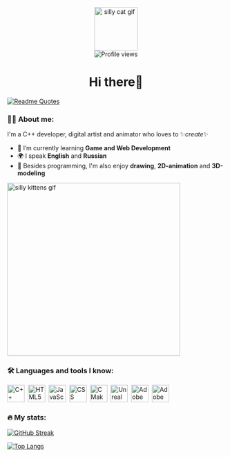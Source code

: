 <div id="header" align="center">
    <img alt="silly cat gif" src="https://media.giphy.com/media/v1.Y2lkPTc5MGI3NjExY3c3MDRqNGh2eGVyaTY1b2w0M2ZoN3pyYmdsbGYyd3IwcDRkODh3byZlcD12MV9pbnRlcm5hbF9naWZfYnlfaWQmY3Q9Zw/1HKaikaFqDt7i/giphy.gif" width="100"> <br>
    <img src="https://komarev.com/ghpvc/?username=KatzKisari&style=flat-square&color=blueviolet" alt="Profile views">
    <h1>Hi there👋</h1>
</div>

[![Readme Quotes](https://quotes-github-readme.vercel.app/api?quote=The+art+challenges+the+technology,+and+the+technology+inspires+the+art.&author=John+Lasseter&type=horizontal&border=true&theme=catppuccin_macchiato)](https://github.com/piyushsuthar/github-readme-quotes)

### 👨‍💻 About me:
I'm a C++ developer, digital artist and animator who loves to ✨*create*✨
- 🌱 I’m currently learning **Game and Web Development**
- 🌍 I speak **English** and **Russian**
- 🎨 Besides programming, I'm also enjoy **drawing**, **2D-animation** and **3D-modeling**

<img alt="silly kittens gif" src="https://media.giphy.com/media/v1.Y2lkPTc5MGI3NjExdDJiMmtyamdjZ2JhZHVyMzY3amVvbjcwbGR5MHR6aHZ1aDNjejFmcSZlcD12MV9pbnRlcm5hbF9naWZfYnlfaWQmY3Q9Zw/58FAyBjWyP00HqPWPH/giphy.gif" width="400"/>

### 🛠 Languages and tools I know:
<img alt="C++" src="https://cdn.jsdelivr.net/gh/devicons/devicon@latest/icons/cplusplus/cplusplus-original.svg" title="C++" width="40" hight="40">&nbsp;
<img alt="HTML5" src="https://cdn.jsdelivr.net/gh/devicons/devicon@latest/icons/html5/html5-original.svg" title="HTML5" width="40" hight="40">&nbsp;
<img alt="JavaScript" src="https://cdn.jsdelivr.net/gh/devicons/devicon@latest/icons/javascript/javascript-original.svg" title="JavaScript" width="40" hight="40">&nbsp;
<img alt="CSS" src="https://cdn.jsdelivr.net/gh/devicons/devicon@latest/icons/css3/css3-original.svg" title="CSS" width="40" hight="40">&nbsp;
<img alt="CMake" src="https://cdn.jsdelivr.net/gh/devicons/devicon@latest/icons/cmake/cmake-original.svg" title="CMake" width="40" hight="40">&nbsp;
<img alt="Unreal Engine" src="https://cdn.iconscout.com/icon/premium/png-512-thumb/unreal-engine-7521071-7196807.png?f=webp&w=256" title="Unreal Engine" width="40" hight="40">&nbsp;
<img alt="Adobe After Effects" src="https://cdn.jsdelivr.net/gh/devicons/devicon@latest/icons/aftereffects/aftereffects-original.svg" title="Adobe After Effects" width="40" hight="40">&nbsp;
<img alt="Adobe Illustrator" src="https://cdn.jsdelivr.net/gh/devicons/devicon@latest/icons/illustrator/illustrator-plain.svg" title="Adobe Illustrator" width="40" hight="40">&nbsp;
### 🔥 My stats:

[![GitHub Streak](https://github-readme-streak-stats.herokuapp.com?user=KatzKisari&theme=dark&border_radius=2&background=000000)](https://git.io/streak-stats)

[![Top Langs](https://github-readme-stats.vercel.app/api/top-langs/?username=KatzKisari&layout=compact&theme=vision-friendly-dark)](https://github.com/anuraghazra/github-readme-stats)
